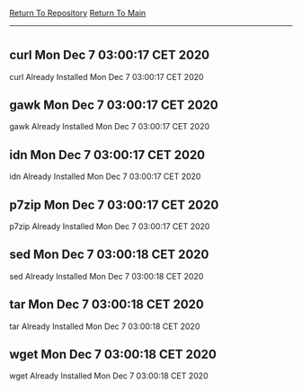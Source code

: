 [Return To Repository](https://github.com/bast69/piholeparser/)
[Return To Main](https://github.com/bast69/piholeparser/blob/master/RecentRunLogs/Mainlog.md)
____________________________________
# 
## curl Mon Dec  7 03:00:17 CET 2020
curl Already Installed Mon Dec  7 03:00:17 CET 2020
## gawk Mon Dec  7 03:00:17 CET 2020
gawk Already Installed Mon Dec  7 03:00:17 CET 2020
## idn Mon Dec  7 03:00:17 CET 2020
idn Already Installed Mon Dec  7 03:00:17 CET 2020
## p7zip Mon Dec  7 03:00:17 CET 2020
p7zip Already Installed Mon Dec  7 03:00:17 CET 2020
## sed Mon Dec  7 03:00:18 CET 2020
sed Already Installed Mon Dec  7 03:00:18 CET 2020
## tar Mon Dec  7 03:00:18 CET 2020
tar Already Installed Mon Dec  7 03:00:18 CET 2020
## wget Mon Dec  7 03:00:18 CET 2020
wget Already Installed Mon Dec  7 03:00:18 CET 2020
